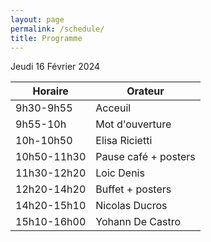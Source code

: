 ```yaml
---
layout: page
permalink: /schedule/
title: Programme
---
```

Jeudi 16 Février 2024

| Horaire      | Orateur              |
|------------- |----------------------|
| 9h30-9h55   | Acceuil              |
| 9h55-10h    | Mot d'ouverture      |
| 10h-10h50   | Elisa Ricietti       |
| 10h50-11h30 | Pause café + posters |
| 11h30-12h20 | Loic Denis           |
| 12h20-14h20 | Buffet + posters     |
| 14h20-15h10 | Nicolas Ducros       |
| 15h10-16h00 | Yohann De Castro     |

